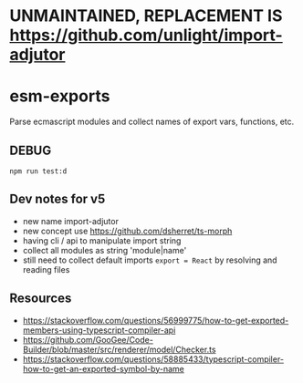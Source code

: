 # UNMAINTAINED, REPLACEMENT IS https://github.com/unlight/import-adjutor

# esm-exports
Parse ecmascript modules and collect names of export vars, functions, etc.

## DEBUG
```
npm run test:d
```

## Dev notes for v5

- new name import-adjutor
- new concept use https://github.com/dsherret/ts-morph
- having cli / api to manipulate import string
- collect all modules as string 'module|name'
- still need to collect default imports `export = React` by resolving and reading files 
    

## Resources
- https://stackoverflow.com/questions/56999775/how-to-get-exported-members-using-typescript-compiler-api
- https://github.com/GooGee/Code-Builder/blob/master/src/renderer/model/Checker.ts
- https://stackoverflow.com/questions/58885433/typescript-compiler-how-to-get-an-exported-symbol-by-name
